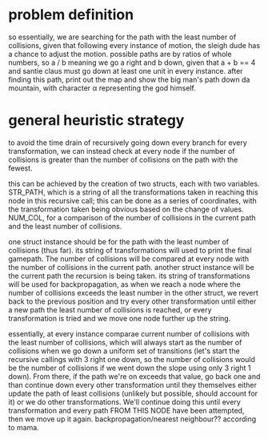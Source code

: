 # problem definition
so essentially, we are searching for the path with the least number of collisions, given that following every instance of motion, the sleigh dude has a chance to adjust the motion. possible paths are by ratios of whole numbers, so a / b meaning we go a right and b down, given that a + b == 4 and santie claus must go down at least one unit in every instance. after finding this path, print out the map and show the big man's path down da mountain, with character α representing the god himself.

# general heuristic strategy
to avoid the time drain of recursively going down every branch for every transformation, we can instead check at every node if the number of collisions is greater than the number of collisions on the path with the fewest. 

this can be achieved by the creation of two structs, each with two variables. STR_PATH, which is a string of all the transformations taken in reaching this node in this recursive call; this can be done as a series of coordinates, with the transformation taken being obvious based on the change of values. NUM_COL, for a comparison of the number of collisions in the current path and the least number of collisions.

one struct instance should be for the path with the least number of collisions (thus far). its string of transformations will used to print the final gamepath. The number of collisions will be compared at every node with the number of collisions in the current path. another struct instance will be the current path the recursion is being taken.  its string of transformations will be used for backpropagation, as when we reach a node where the number of collisions exceeds the least number in the other struct, we revert back to the previous position and try every other transformation until either a new path the least number of collisions is reached, or every transformation is tried and we move one node further up the string.

essentially, at every instance comparae current number of collisions with the least number of collisions, which will always start as the number of collisions when we go down a uniform set of transitions (let's start the recursive callings with 3 right one down, so the number of collisions would be the number of collisions if we went down the slope using only 3 right 1 down). From there, if the path we're on exceeds that value, go back one and than continue down every other transformation until they themselves either update the path of least collisions (unlikely but possible, should account for it) or we do other transformations. We'll continue doing this until every transformation and every path FROM THIS NODE have been attempted, then we move up it again. backpropagation/nearest neighbour?? according to mama.
